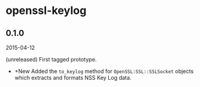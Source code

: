 openssl-keylog
==============

0.1.0
-----

2015-04-12

(unreleased) First tagged prototype.

  - +New
    Added the `to_keylog` method for `OpenSSL:SSL::SSLSocket` objects which extracts and formats NSS Key Log data.
